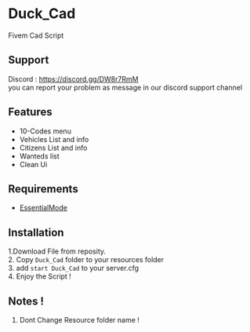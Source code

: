 # Duck_Cad
Fivem Cad Script  

## Support
  Discord : https://discord.gg/DW8r7RmM   
  you can report your problem as message in our discord support channel

## Features
  - 10-Codes menu
  - Vehicles List and info
  - Citizens List and info
  - Wanteds list
  - Clean Ui

## Requirements  
  - [EssentialMode](https://github.com/extendedmode/extendedmode)

## Installation
  1.Download File from reposity.  
  2. Copy ```Duck_Cad``` folder to your resources folder  
  3. add ```start Duck_Cad``` to your server.cfg  
  4. Enjoy the Script ! 

## Notes !  
  1. Dont Change Resource folder name !
 
